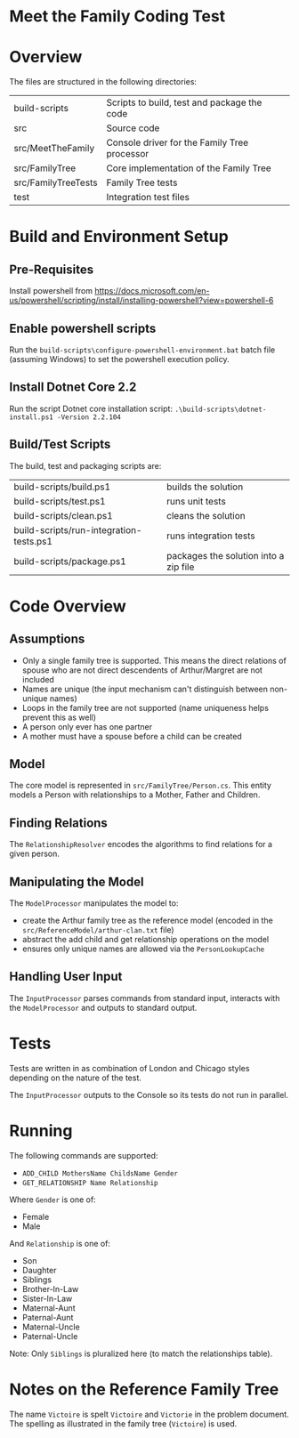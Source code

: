# Meet the Family Coding Test

# Overview

The files are structured in the following directories:

| | |
| - | - |
| build-scripts | Scripts to build, test and package the code |
| src | Source code |
| src/MeetTheFamily | Console driver for the Family Tree processor |
| src/FamilyTree | Core implementation of the Family Tree |
| src/FamilyTreeTests | Family Tree tests |
| test | Integration test files |


# Build and Environment Setup

## Pre-Requisites

Install powershell from https://docs.microsoft.com/en-us/powershell/scripting/install/installing-powershell?view=powershell-6

## Enable powershell scripts

Run the `build-scripts\configure-powershell-environment.bat` batch file (assuming Windows) to set the powershell execution policy.

## Install Dotnet Core 2.2

Run the script Dotnet core installation script: `.\build-scripts\dotnet-install.ps1 -Version 2.2.104`

## Build/Test Scripts

The build, test and packaging scripts are:

| | |
| - | - |
| build-scripts/build.ps1 | builds the solution |
| build-scripts/test.ps1 | runs unit tests |
| build-scripts/clean.ps1 | cleans the solution |
| build-scripts/run-integration-tests.ps1 | runs integration tests |
| build-scripts/package.ps1 | packages the solution into a zip file |


# Code Overview

## Assumptions

- Only a single family tree is supported. This means the direct relations of spouse who are not direct descendents of Arthur/Margret are not included
- Names are unique (the input mechanism can't distinguish between non-unique names)
- Loops in the family tree are not supported (name uniqueness helps prevent this as well)
- A person only ever has one partner
- A mother must have a spouse before a child can be created

## Model

The core model is represented in `src/FamilyTree/Person.cs`. This entity models a Person with relationships to a Mother, Father and Children.

## Finding Relations

The `RelationshipResolver` encodes the algorithms to find relations for a given person.

## Manipulating the Model

The `ModelProcessor` manipulates the model to:
- create the Arthur family tree as the reference model (encoded in the `src/ReferenceModel/arthur-clan.txt` file)
- abstract the add child and get relationship operations on the model
- ensures only unique names are allowed via the `PersonLookupCache`

## Handling User Input

The `InputProcessor` parses commands from standard input, interacts with the `ModelProcessor` and outputs to standard output.

# Tests

Tests are written in as combination of London and Chicago styles depending on the nature of the test.

The `InputProcessor` outputs to the Console so its tests do not run in parallel.

# Running

The following commands are supported:

- `ADD_CHILD MothersName ChildsName Gender`
- `GET_RELATIONSHIP Name Relationship`

Where `Gender` is one of:
- Female
- Male

And `Relationship` is one of:
- Son
- Daughter
- Siblings
- Brother-In-Law
- Sister-In-Law
- Maternal-Aunt
- Paternal-Aunt
- Maternal-Uncle
- Paternal-Uncle

Note: Only `Siblings` is pluralized here (to match the relationships table).

# Notes on the Reference Family Tree

The name `Victoire` is spelt `Victoire` and `Victorie` in the problem document. The spelling as illustrated in the family tree (`Victoire`) is used.